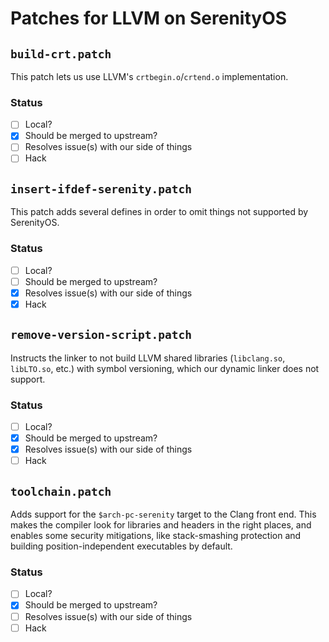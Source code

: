 # Patches for LLVM on SerenityOS

## `build-crt.patch`

This patch lets us use LLVM's `crtbegin.o`/`crtend.o` implementation.

### Status
- [ ] Local?
- [x] Should be merged to upstream?
- [ ] Resolves issue(s) with our side of things
- [ ] Hack

## `insert-ifdef-serenity.patch`

This patch adds several defines in order to omit things not supported by SerenityOS.

### Status
- [ ] Local?
- [ ] Should be merged to upstream?
- [X] Resolves issue(s) with our side of things
- [x] Hack

## `remove-version-script.patch`

Instructs the linker to not build LLVM shared libraries (`libclang.so`, `libLTO.so`, etc.) with
symbol versioning, which our dynamic linker does not support.

### Status
- [ ] Local?
- [x] Should be merged to upstream?
- [X] Resolves issue(s) with our side of things
- [ ] Hack

## `toolchain.patch`

Adds support for the `$arch-pc-serenity` target to the Clang front end. This makes the compiler
look for libraries and headers in the right places, and enables some security mitigations, like
stack-smashing protection and building position-independent executables by default.

### Status
- [ ] Local?
- [x] Should be merged to upstream?
- [ ] Resolves issue(s) with our side of things
- [ ] Hack
